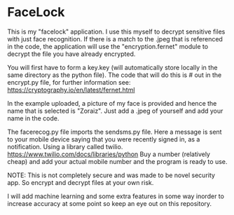 # FaceLock

This is my "facelock" application.
I use this myself to decrypt sensitive files with just face recognition. 
If there is a match to the .jpeg that is referenced in the code, the application will use the "encryption.fernet" module to decrypt the file you have already encrypted.

You will first have to form a key.key (will automatically store locally in the same directory as the python file). The code that will do this is # out in the encrypt.py file, for further information see: https://cryptography.io/en/latest/fernet.html

In the example uploaded, a picture of my face is provided and hence the name that is selected is "Zoraiz". Just add a .jpeg of yourself and add your name in the code.

The facerecog.py file imports the sendsms.py file. Here a message is sent to your mobile device saying that you were recently signed in, as a notification. Using a library called twilio. https://www.twilio.com/docs/libraries/python
Buy a number (relatively cheap) and add your actual mobile number and the program is ready to use.

NOTE: This is not completely secure and was made to be novel security app. So encrypt and decrypt files at your own risk.

I will add machine learning and some extra features in some way inorder to increase accuracy at some point so keep an eye out on this repository.
